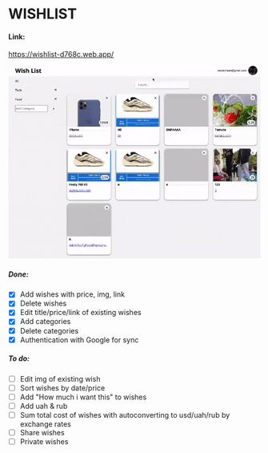 # WISHLIST

#### Link: 
https://wishlist-d768c.web.app/

![](ezgif.com-gif-maker.gif)

##### Done:

- [x] Add wishes with price, img, link
- [x] Delete wishes
- [x] Edit title/price/link of existing wishes
- [x] Add categories
- [x] Delete categories
- [x] Authentication with Google for sync

##### To do:

- [ ] Edit img of existing wish
- [ ] Sort wishes by date/price
- [ ] Add "How much i want this" to wishes
- [ ] Add uah & rub
- [ ] Sum total cost of wishes with autoconverting to usd/uah/rub by exchange rates
- [ ] Share wishes
- [ ] Private wishes
